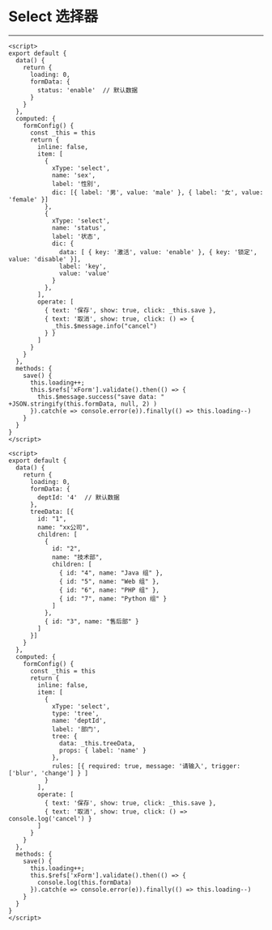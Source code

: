 # Select 选择器

---

<common-code title="基本用法" description="选择器的选项通过 dic 关键字设置">
  <demo-select-common></demo-select-common>
  <highlight-code slot="codeText" lang="vue">
    <template>
      <div class="app-container" :v-loading="loading">
        <x-form ref="xForm" v-model="formData" :config="formConfig" />
      </div>
    </template>

    <script>
    export default {
      data() {
        return {
          loading: 0,
          formData: {
            status: 'enable'  // 默认数据
          }
        }
      },
      computed: {
        formConfig() {
          const _this = this
          return {
            inline: false,
            item: [
              {
                xType: 'select',
                name: 'sex',
                label: '性别',
                dic: [{ label: '男', value: 'male' }, { label: '女', value: 'female' }]
              },
              {
                xType: 'select',
                name: 'status',
                label: '状态',
                dic: {
                  data: [ { key: '激活', value: 'enable' }, { key: '锁定', value: 'disable' }],
                  label: 'key',
                  value: 'value'
                }
              },
            ],
            operate: [
              { text: '保存', show: true, click: _this.save },
              { text: '取消', show: true, click: () => {
                _this.$message.info("cancel")
              } }
            ]
          }
        }
      },
      methods: {
        save() {
          this.loading++;
          this.$refs['xForm'].validate().then(() => {
            this.$message.success("save data: " +JSON.stringify(this.formData, null, 2) )
          }).catch(e => console.error(e)).finally(() => this.loading--)
        }
      }
    }
    </script>
  </highlight-code>
</common-code>

<common-code title="树形选择器" description="此功能为本插件自行封装的功能，通过设置 type=tree ，选项变成了树形">
  <demo-select-tree></demo-select-tree>
  <highlight-code slot="codeText" lang="vue">
    <template>
      <div class="app-container" :v-loading="loading">
        <x-form ref="xForm" v-model="formData" :config="formConfig" />
      </div>
    </template>

    <script>
    export default {
      data() {
        return {
          loading: 0,
          formData: {
            deptId: '4'  // 默认数据
          },
          treeData: [{
            id: "1",
            name: "xx公司",
            children: [
              {
                id: "2",
                name: "技术部",
                children: [
                  { id: "4", name: "Java 组" },
                  { id: "5", name: "Web 组" },
                  { id: "6", name: "PHP 组" },
                  { id: "7", name: "Python 组" }
                ]
              },
              { id: "3", name: "售后部" }
            ]
          }]
        }
      },
      computed: {
        formConfig() {
          const _this = this
          return {
            inline: false,
            item: [
              {
                xType: 'select',
                type: 'tree',
                name: 'deptId',
                label: '部门',
                tree: {
                  data: _this.treeData,
                  props: { label: 'name' }
                },
                rules: [{ required: true, message: '请输入', trigger: ['blur', 'change'] } ] 
              }
            ],
            operate: [
              { text: '保存', show: true, click: _this.save },
              { text: '取消', show: true, click: () => console.log('cancel') }
            ]
          }
        }
      },
      methods: {
        save() {
          this.loading++;
          this.$refs['xForm'].validate().then(() => {
            console.log(this.formData)
          }).catch(e => console.error(e)).finally(() => this.loading--)
        }
      }
    }
    </script>
  </highlight-code>
</common-code>

<common-api title="Attributes" :apiData="[
  { params: '...', describe: '所有element-ui按钮组件的属性及方法，参见 [文档](https://element.eleme.cn/#/zh-CN/component/button#attributes)', type: '...', optionValue: '...', defaultValue: '...' },
  { params: 'xType', describe: '表示当前这项表单是什么组件，驼峰写法，与element-ui标签完全对应，例如时间选择器的标签为 el-time-select ，则 xType 配置为 timeSelect', type: 'string', optionValue: '—', defaultValue: '—' },
  { params: 'show', describe: '是否展示', type: 'boolean', optionValue: 'true/false', defaultValue: 'true' },
  { params: 'type', describe: '是否为树形', type: 'string', optionValue: 'tree', defaultValue: '—' },
]" />
